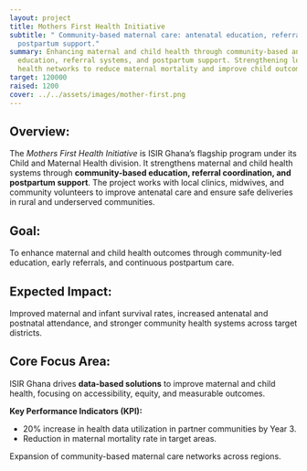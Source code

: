 ```yaml
---
layout: project
title: Mothers First Health Initiative
subtitle: " Community-based maternal care: antenatal education, referrals, and
  postpartum support."
summary: Enhancing maternal and child health through community-based antenatal
  education, referral systems, and postpartum support. Strengthening local
  health networks to reduce maternal mortality and improve child outcomes.
target: 120000
raised: 1200
cover: ../../assets/images/mother-first.png
---
```

## **Overview:**

The *Mothers First Health Initiative* is ISIR Ghana’s flagship program under its Child and Maternal Health division. It strengthens maternal and child health systems through **community-based education, referral coordination, and postpartum support**. The project works with local clinics, midwives, and community volunteers to improve antenatal care and ensure safe deliveries in rural and underserved communities.

## **Goal:**

To enhance maternal and child health outcomes through community-led education, early referrals, and continuous postpartum care.

## **Expected Impact:**

Improved maternal and infant survival rates, increased antenatal and postnatal attendance, and stronger community health systems across target districts.

## **Core Focus Area:**


 ISIR Ghana drives **data-based solutions** to improve maternal and child health, focusing on accessibility, equity, and measurable outcomes.

**Key Performance Indicators (KPI):**

* 20% increase in health data utilization in partner communities by Year 3.
* Reduction in maternal mortality rate in target areas.

Expansion of community-based maternal care networks across regions.
